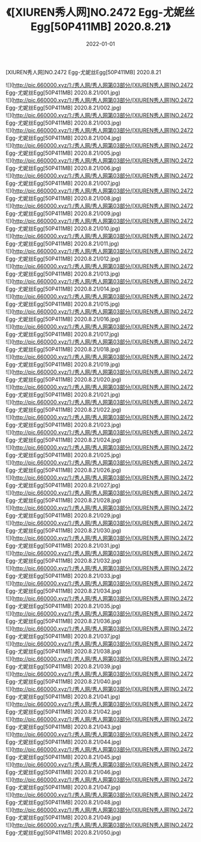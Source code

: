 ﻿---
layout: post
title:  《[XIUREN秀人网]NO.2472 Egg-尤妮丝Egg[50P411MB] 2020.8.21》
date:   2022-01-01
img: http://pic.660000.xyz/1:/秀人网/秀人网第03部分/[XIUREN秀人网]NO.2472 Egg-尤妮丝Egg[50P411MB] 2020.8.21/000.jpg
categories: [美女, 清纯, 唯美]
---

[XIUREN秀人网]NO.2472 Egg-尤妮丝Egg[50P411MB] 2020.8.21

 ![](http://pic.660000.xyz/1:/秀人网/秀人网第03部分/[XIUREN秀人网]NO.2472 Egg-尤妮丝Egg[50P411MB] 2020.8.21/001.jpg) <br>![](http://pic.660000.xyz/1:/秀人网/秀人网第03部分/[XIUREN秀人网]NO.2472 Egg-尤妮丝Egg[50P411MB] 2020.8.21/002.jpg) <br>![](http://pic.660000.xyz/1:/秀人网/秀人网第03部分/[XIUREN秀人网]NO.2472 Egg-尤妮丝Egg[50P411MB] 2020.8.21/003.jpg) <br>![](http://pic.660000.xyz/1:/秀人网/秀人网第03部分/[XIUREN秀人网]NO.2472 Egg-尤妮丝Egg[50P411MB] 2020.8.21/004.jpg) <br>![](http://pic.660000.xyz/1:/秀人网/秀人网第03部分/[XIUREN秀人网]NO.2472 Egg-尤妮丝Egg[50P411MB] 2020.8.21/005.jpg) <br>![](http://pic.660000.xyz/1:/秀人网/秀人网第03部分/[XIUREN秀人网]NO.2472 Egg-尤妮丝Egg[50P411MB] 2020.8.21/006.jpg) <br>![](http://pic.660000.xyz/1:/秀人网/秀人网第03部分/[XIUREN秀人网]NO.2472 Egg-尤妮丝Egg[50P411MB] 2020.8.21/007.jpg) <br>![](http://pic.660000.xyz/1:/秀人网/秀人网第03部分/[XIUREN秀人网]NO.2472 Egg-尤妮丝Egg[50P411MB] 2020.8.21/008.jpg) <br>![](http://pic.660000.xyz/1:/秀人网/秀人网第03部分/[XIUREN秀人网]NO.2472 Egg-尤妮丝Egg[50P411MB] 2020.8.21/009.jpg) <br>![](http://pic.660000.xyz/1:/秀人网/秀人网第03部分/[XIUREN秀人网]NO.2472 Egg-尤妮丝Egg[50P411MB] 2020.8.21/010.jpg) <br>![](http://pic.660000.xyz/1:/秀人网/秀人网第03部分/[XIUREN秀人网]NO.2472 Egg-尤妮丝Egg[50P411MB] 2020.8.21/011.jpg) <br>![](http://pic.660000.xyz/1:/秀人网/秀人网第03部分/[XIUREN秀人网]NO.2472 Egg-尤妮丝Egg[50P411MB] 2020.8.21/012.jpg) <br>![](http://pic.660000.xyz/1:/秀人网/秀人网第03部分/[XIUREN秀人网]NO.2472 Egg-尤妮丝Egg[50P411MB] 2020.8.21/013.jpg) <br>![](http://pic.660000.xyz/1:/秀人网/秀人网第03部分/[XIUREN秀人网]NO.2472 Egg-尤妮丝Egg[50P411MB] 2020.8.21/014.jpg) <br>![](http://pic.660000.xyz/1:/秀人网/秀人网第03部分/[XIUREN秀人网]NO.2472 Egg-尤妮丝Egg[50P411MB] 2020.8.21/015.jpg) <br>![](http://pic.660000.xyz/1:/秀人网/秀人网第03部分/[XIUREN秀人网]NO.2472 Egg-尤妮丝Egg[50P411MB] 2020.8.21/016.jpg) <br>![](http://pic.660000.xyz/1:/秀人网/秀人网第03部分/[XIUREN秀人网]NO.2472 Egg-尤妮丝Egg[50P411MB] 2020.8.21/017.jpg) <br>![](http://pic.660000.xyz/1:/秀人网/秀人网第03部分/[XIUREN秀人网]NO.2472 Egg-尤妮丝Egg[50P411MB] 2020.8.21/018.jpg) <br>![](http://pic.660000.xyz/1:/秀人网/秀人网第03部分/[XIUREN秀人网]NO.2472 Egg-尤妮丝Egg[50P411MB] 2020.8.21/019.jpg) <br>![](http://pic.660000.xyz/1:/秀人网/秀人网第03部分/[XIUREN秀人网]NO.2472 Egg-尤妮丝Egg[50P411MB] 2020.8.21/020.jpg) <br>![](http://pic.660000.xyz/1:/秀人网/秀人网第03部分/[XIUREN秀人网]NO.2472 Egg-尤妮丝Egg[50P411MB] 2020.8.21/021.jpg) <br>![](http://pic.660000.xyz/1:/秀人网/秀人网第03部分/[XIUREN秀人网]NO.2472 Egg-尤妮丝Egg[50P411MB] 2020.8.21/022.jpg) <br>![](http://pic.660000.xyz/1:/秀人网/秀人网第03部分/[XIUREN秀人网]NO.2472 Egg-尤妮丝Egg[50P411MB] 2020.8.21/023.jpg) <br>![](http://pic.660000.xyz/1:/秀人网/秀人网第03部分/[XIUREN秀人网]NO.2472 Egg-尤妮丝Egg[50P411MB] 2020.8.21/024.jpg) <br>![](http://pic.660000.xyz/1:/秀人网/秀人网第03部分/[XIUREN秀人网]NO.2472 Egg-尤妮丝Egg[50P411MB] 2020.8.21/025.jpg) <br>![](http://pic.660000.xyz/1:/秀人网/秀人网第03部分/[XIUREN秀人网]NO.2472 Egg-尤妮丝Egg[50P411MB] 2020.8.21/026.jpg) <br>![](http://pic.660000.xyz/1:/秀人网/秀人网第03部分/[XIUREN秀人网]NO.2472 Egg-尤妮丝Egg[50P411MB] 2020.8.21/027.jpg) <br>![](http://pic.660000.xyz/1:/秀人网/秀人网第03部分/[XIUREN秀人网]NO.2472 Egg-尤妮丝Egg[50P411MB] 2020.8.21/028.jpg) <br>![](http://pic.660000.xyz/1:/秀人网/秀人网第03部分/[XIUREN秀人网]NO.2472 Egg-尤妮丝Egg[50P411MB] 2020.8.21/029.jpg) <br>![](http://pic.660000.xyz/1:/秀人网/秀人网第03部分/[XIUREN秀人网]NO.2472 Egg-尤妮丝Egg[50P411MB] 2020.8.21/030.jpg) <br>![](http://pic.660000.xyz/1:/秀人网/秀人网第03部分/[XIUREN秀人网]NO.2472 Egg-尤妮丝Egg[50P411MB] 2020.8.21/031.jpg) <br>![](http://pic.660000.xyz/1:/秀人网/秀人网第03部分/[XIUREN秀人网]NO.2472 Egg-尤妮丝Egg[50P411MB] 2020.8.21/032.jpg) <br>![](http://pic.660000.xyz/1:/秀人网/秀人网第03部分/[XIUREN秀人网]NO.2472 Egg-尤妮丝Egg[50P411MB] 2020.8.21/033.jpg) <br>![](http://pic.660000.xyz/1:/秀人网/秀人网第03部分/[XIUREN秀人网]NO.2472 Egg-尤妮丝Egg[50P411MB] 2020.8.21/034.jpg) <br>![](http://pic.660000.xyz/1:/秀人网/秀人网第03部分/[XIUREN秀人网]NO.2472 Egg-尤妮丝Egg[50P411MB] 2020.8.21/035.jpg) <br>![](http://pic.660000.xyz/1:/秀人网/秀人网第03部分/[XIUREN秀人网]NO.2472 Egg-尤妮丝Egg[50P411MB] 2020.8.21/036.jpg) <br>![](http://pic.660000.xyz/1:/秀人网/秀人网第03部分/[XIUREN秀人网]NO.2472 Egg-尤妮丝Egg[50P411MB] 2020.8.21/037.jpg) <br>![](http://pic.660000.xyz/1:/秀人网/秀人网第03部分/[XIUREN秀人网]NO.2472 Egg-尤妮丝Egg[50P411MB] 2020.8.21/038.jpg) <br>![](http://pic.660000.xyz/1:/秀人网/秀人网第03部分/[XIUREN秀人网]NO.2472 Egg-尤妮丝Egg[50P411MB] 2020.8.21/039.jpg) <br>![](http://pic.660000.xyz/1:/秀人网/秀人网第03部分/[XIUREN秀人网]NO.2472 Egg-尤妮丝Egg[50P411MB] 2020.8.21/040.jpg) <br>![](http://pic.660000.xyz/1:/秀人网/秀人网第03部分/[XIUREN秀人网]NO.2472 Egg-尤妮丝Egg[50P411MB] 2020.8.21/041.jpg) <br>![](http://pic.660000.xyz/1:/秀人网/秀人网第03部分/[XIUREN秀人网]NO.2472 Egg-尤妮丝Egg[50P411MB] 2020.8.21/042.jpg) <br>![](http://pic.660000.xyz/1:/秀人网/秀人网第03部分/[XIUREN秀人网]NO.2472 Egg-尤妮丝Egg[50P411MB] 2020.8.21/043.jpg) <br>![](http://pic.660000.xyz/1:/秀人网/秀人网第03部分/[XIUREN秀人网]NO.2472 Egg-尤妮丝Egg[50P411MB] 2020.8.21/044.jpg) <br>![](http://pic.660000.xyz/1:/秀人网/秀人网第03部分/[XIUREN秀人网]NO.2472 Egg-尤妮丝Egg[50P411MB] 2020.8.21/045.jpg) <br>![](http://pic.660000.xyz/1:/秀人网/秀人网第03部分/[XIUREN秀人网]NO.2472 Egg-尤妮丝Egg[50P411MB] 2020.8.21/046.jpg) <br>![](http://pic.660000.xyz/1:/秀人网/秀人网第03部分/[XIUREN秀人网]NO.2472 Egg-尤妮丝Egg[50P411MB] 2020.8.21/047.jpg) <br>![](http://pic.660000.xyz/1:/秀人网/秀人网第03部分/[XIUREN秀人网]NO.2472 Egg-尤妮丝Egg[50P411MB] 2020.8.21/048.jpg) <br>![](http://pic.660000.xyz/1:/秀人网/秀人网第03部分/[XIUREN秀人网]NO.2472 Egg-尤妮丝Egg[50P411MB] 2020.8.21/049.jpg) <br>![](http://pic.660000.xyz/1:/秀人网/秀人网第03部分/[XIUREN秀人网]NO.2472 Egg-尤妮丝Egg[50P411MB] 2020.8.21/050.jpg) <br>